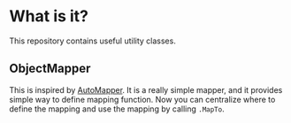 # What is it?

This repository contains useful utility classes.

## ObjectMapper

This is inspired by [AutoMapper](https://github.com/AutoMapper/AutoMapper). It is a really simple mapper, and it provides simple way to define mapping function. Now you can centralize where to define the mapping and use the mapping by calling `.MapTo`.